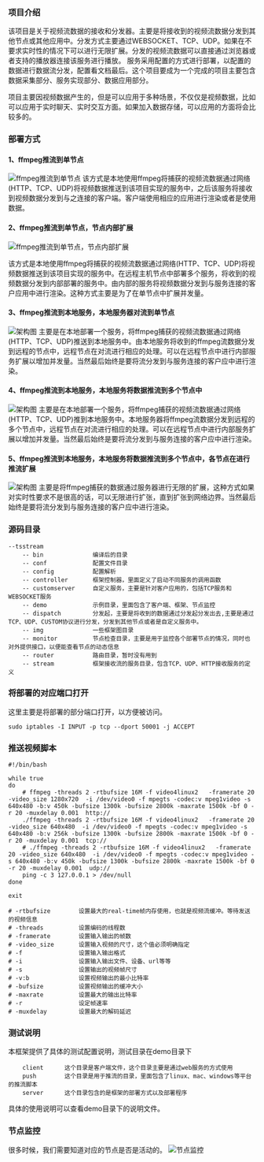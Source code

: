### 项目介绍
该项目是关于视频流数据的接收和分发器。主要是将接收到的视频流数据分发到其他节点或其他应用中。分发方式主要通过WEBSOCKET、TCP、UDP。如果在不要求实时性的情况下可以进行无限扩展。分发的视频流数据可以直接通过浏览器或者支持的播放器连接该服务进行播放。
服务采用配置的方式进行部署，以配置的数据进行数据流分发，配置看文档最后。这个项目要成为一个完成的项目主要包含数据采集部分、服务实现部分、数据应用部分。

项目主要因视频数据产生的，但是可以应用于多种场景，不仅仅是视频数据，比如可以应用于实时聊天、实时交互方面。如果加入数据存储，可以应用的方面将会比较多的。

### 部署方式
#### 1、ffmpeg推流到单节点
![ffmpeg推流到单节点](https://github.com/shockerjue/tsstream/blob/master/img/bushu1.png)
该方式是本地使用ffmpeg将捕获的视频流数据通过网络(HTTP、TCP、UDP)将视频数据推送到该项目实现的服务中，之后该服务将接收到视频数据分发到与之连接的客户端。客户端使用相应的应用进行渲染或者是使用数据。

#### 2、ffmpeg推流到单节点，节点内部扩展
![ffmpeg推流到单节点，节点内部扩展](https://github.com/shockerjue/tsstream/blob/master/img/bushu2.png)

该方式是本地使用ffmpeg将捕获的视频流数据通过网络(HTTP、TCP、UDP)将视频数据推送到该项目实现的服务中。在远程主机节点中部署多个服务，将收到的视频数据分发到内部部署的服务中。由内部的服务将视频数据分发到与服务连接的客户应用中进行渲染。这种方式主要是为了在单节点中扩展并发量。

#### 3、ffmpeg推流到本地服务，本地服务器对流到单节点
![架构图](https://github.com/shockerjue/tsstream/blob/master/img/bushu3.png)
主要是在本地部署一个服务，将ffmpeg捕获的视频流数据通过网络(HTTP、TCP、UDP)推送到本地服务中。由本地服务将收到的ffmpeg流数据分发到远程的节点中，远程节点在对流进行相应的处理。可以在远程节点中进行内部服务扩展以增加并发量。当然最后始终是要将流分发到与服务连接的客户应中进行渲染。

#### 4、ffmpeg推流到本地服务，本地服务将数据推流到多个节点中
![架构图](https://github.com/shockerjue/tsstream/blob/master/img/bushu4.png)
主要是在本地部署一个服务，将ffmpeg捕获的视频流数据通过网络(HTTP、TCP、UDP)推到本地服务中。本地服务器将ffmpeg流数据分发到远程的多个节点中，远程节点在对流进行相应的处理。可以在远程节点中进行内部服务扩展以增加并发量。当然最后始终是要将流分发到与服务连接的客户应中进行渲染。

#### 5、ffmpeg推流到本地服务，本地服务将数据推流到多个节点中，各节点在进行推流扩展
![架构图](https://github.com/shockerjue/tsstream/blob/master/img/bushu5.png)
主要是将ffmpeg捕获的数据通过服务器进行无限的扩展，这种方式如果对实时性要求不是很高的话，可以无限进行扩张，直到扩张到网络边界。当然最后始终是要将流分发到与服务连接的客户应中进行渲染。

### 源码目录
```
--tsstream
    -- bin              编译后的目录
    -- conf             配置文件目录
    -- config           配置解析
    -- controller       框架控制器，里面定义了启动不同服务的调用函数
    -- customserver     自定义服务，主要是针对客户应用的，包括TCP服务和WEBSOCKET服务    
    -- demo             示例目录，里面包含了客户端、框架、节点监控
    -- dispatch         分发起，主要是将收到的数据通过分发起分发出去,主要是通过TCP、UDP、CUSTOM协议进行分发，分发到其他节点或者是自定义服务中。
    -- img              一些框架图目录
    -- monitor          节点检查目录，主要是用于监控各个部署节点的情况，同时也对外提供接口，以便能查看节点的动态信息
    -- router           路由目录，暂时没有用到
    -- stream           框架接收流的服务目录，包含TCP、UDP、HTTP接收服务的定义
```

### 将部署的对应端口打开
这里主要是将部署的部分端口打开，以方便被访问。
```
sudo iptables -I INPUT -p tcp --dport 50001 -j ACCEPT 
```


### 推送视频脚本
```
#!/bin/bash

while true
do
    # ffmpeg -threads 2 -rtbufsize 16M -f video4linux2   -framerate 20 -video_size 1280x720  -i /dev/video0 -f mpegts -codec:v mpeg1video -s 640x480 -b:v 450k -bufsize 1300k -bufsize 2800k -maxrate 1500k -bf 0 -r 20 -muxdelay 0.001  http://
    ./ffmpeg -threads 2 -rtbufsize 16M -f video4linux2   -framerate 20 -video_size 640x480  -i /dev/video0 -f mpegts -codec:v mpeg1video -s 640x480 -b:v 256k -bufsize 1300k -bufsize 2800k -maxrate 1500k -bf 0 -r 20 -muxdelay 0.001  tcp://
    # ./ffmpeg -threads 2 -rtbufsize 16M -f video4linux2   -framerate 20 -video_size 640x480  -i /dev/video0 -f mpegts -codec:v mpeg1video -s 640x480 -b:v 450k -bufsize 1300k -bufsize 2800k -maxrate 1500k -bf 0 -r 20 -muxdelay 0.001  udp://
    ping -c 3 127.0.0.1 > /dev/null
done

exit

# -rtbufsize        设置最大的real-time帧内存使用，也就是视频流缓冲。等待发送的视频信息
# -threads          设置编码的线程数
# -framerate        设置输入输出的帧数 
# -video_size       设置输入视频的尺寸，这个值必须明确指定
# -f                设置输入输出格式
# -i                设置输入输出文件、设备、url等等
# -s                设置输出的视频帧尺寸
# -v:b              设置视频输出的最小比特率
# -bufsize          设置视频输出的缓冲大小  
# -maxrate          设置最大的输出比特率
# -r                设定帧速率
# -muxdelay         设置最大的解码延迟
```


### 测试说明
本框架提供了具体的测试配置说明，测试目录在demo目录下
```
    client      这个目录是客户端文件，这个目录主要是通过web服务的方式使用
    push        这个目录是用于推流的目录，里面包含了linux、mac、windows等平台的推流脚本
    server      这个目录包含的是框架的部署方式以及部署程序
```
具体的使用说明可以查看demo目录下的说明文件。


### 节点监控
很多时候，我们需要知道对应的节点是否是活动的。
![节点监控](https://github.com/shockerjue/tsstream/blob/master/img/monitor.png)